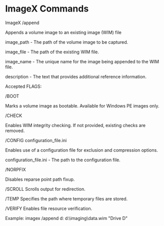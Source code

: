 # ImageX Commands
ImageX /append

Appends a volume image to an existing image (WIM) file

  image_path - The path of the volume image to be captured.
  
  image_file - The path of the existing WIM file.
  
  image_name - The unique name for the image being appended to the WIM file.
  
  description - The text that provides additional reference information.


Accepted FLAGS:

  /BOOT
  
  Marks a volume image as bootable. Available for Windows PE images only.


  /CHECK
  
  Enables WIM integrity checking. If not provided, existing checks are removed.


  /CONFIG configuration_file.ini
  
  Enables use of a configuration file for exclusion and compression options.


  configuration_file.ini - The path to the configuration file.

  /NORPFIX
  
  Disables reparse point path fixup.

  /SCROLL
  Scrolls output for redirection.

  /TEMP
  Specifies the path where temporary files are stored.

  /VERIFY
  Enables file resource verification.

Example:
  imagex /append d: d:\imaging\data.wim "Drive D"
